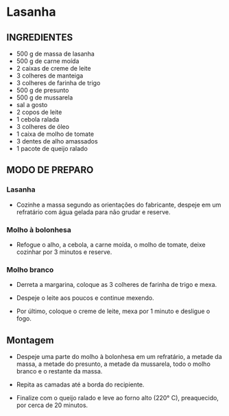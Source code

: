 # Lasanha

## INGREDIENTES

 * 500 g de massa de lasanha
 * 500 g de carne moída
 * 2 caixas de creme de leite
 * 3 colheres de manteiga
 * 3 colheres de farinha de trigo
 * 500 g de presunto
 * 500 g de mussarela
 * sal a gosto
 * 2 copos de leite
 * 1 cebola ralada
 * 3 colheres de óleo
 * 1 caixa de molho de tomate
 * 3 dentes de alho amassados
 * 1 pacote de queijo ralado

## MODO DE PREPARO

### Lasanha

 * Cozinhe a massa segundo as orientações do fabricante, despeje em um refratário com água gelada para não grudar e reserve.

### Molho à bolonhesa

 * Refogue o alho, a cebola, a carne moída, o molho de tomate, deixe cozinhar por 3 minutos e reserve.

### Molho branco

 * Derreta a margarina, coloque as 3 colheres de farinha de trigo e mexa.

 * Despeje o leite aos poucos e continue mexendo.

 * Por último, coloque o creme de leite, mexa por 1 minuto e desligue o fogo.

## Montagem

 * Despeje uma parte do molho à bolonhesa em um refratário, a metade da massa, a metade do presunto, a metade da mussarela, todo o molho branco e o restante da massa.

 * Repita as camadas até a borda do recipiente.

 * Finalize com o queijo ralado e leve ao forno alto (220° C), preaquecido, por cerca de 20 minutos.
